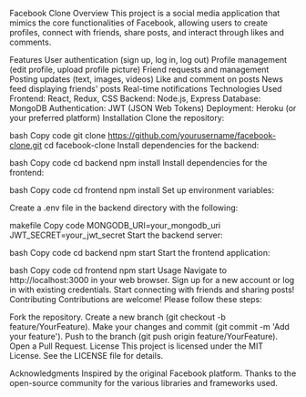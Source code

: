 Facebook Clone
Overview
This project is a social media application that mimics the core functionalities of Facebook, allowing users to create profiles, connect with friends, share posts, and interact through likes and comments.

Features
User authentication (sign up, log in, log out)
Profile management (edit profile, upload profile picture)
Friend requests and management
Posting updates (text, images, videos)
Like and comment on posts
News feed displaying friends' posts
Real-time notifications
Technologies Used
Frontend: React, Redux, CSS
Backend: Node.js, Express
Database: MongoDB
Authentication: JWT (JSON Web Tokens)
Deployment: Heroku (or your preferred platform)
Installation
Clone the repository:

bash
Copy code
git clone https://github.com/yourusername/facebook-clone.git
cd facebook-clone
Install dependencies for the backend:

bash
Copy code
cd backend
npm install
Install dependencies for the frontend:

bash
Copy code
cd frontend
npm install
Set up environment variables:

Create a .env file in the backend directory with the following:

makefile
Copy code
MONGODB_URI=your_mongodb_uri
JWT_SECRET=your_jwt_secret
Start the backend server:

bash
Copy code
cd backend
npm start
Start the frontend application:

bash
Copy code
cd frontend
npm start
Usage
Navigate to http://localhost:3000 in your web browser.
Sign up for a new account or log in with existing credentials.
Start connecting with friends and sharing posts!
Contributing
Contributions are welcome! Please follow these steps:

Fork the repository.
Create a new branch (git checkout -b feature/YourFeature).
Make your changes and commit (git commit -m 'Add your feature').
Push to the branch (git push origin feature/YourFeature).
Open a Pull Request.
License
This project is licensed under the MIT License. See the LICENSE file for details.

Acknowledgments
Inspired by the original Facebook platform.
Thanks to the open-source community for the various libraries and frameworks used.
